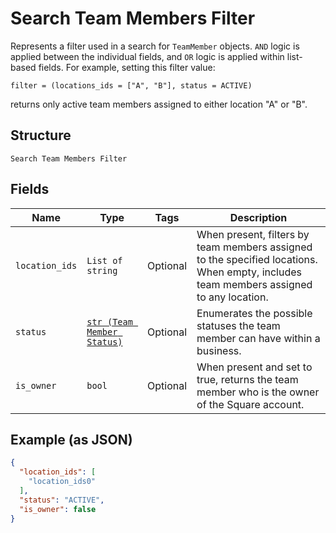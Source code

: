 
# Search Team Members Filter

Represents a filter used in a search for `TeamMember` objects. `AND` logic is applied
between the individual fields, and `OR` logic is applied within list-based fields.
For example, setting this filter value:

```
filter = (locations_ids = ["A", "B"], status = ACTIVE)
```

returns only active team members assigned to either location "A" or "B".

## Structure

`Search Team Members Filter`

## Fields

| Name | Type | Tags | Description |
|  --- | --- | --- | --- |
| `location_ids` | `List of string` | Optional | When present, filters by team members assigned to the specified locations.<br>When empty, includes team members assigned to any location. |
| `status` | [`str (Team Member Status)`](../../doc/models/team-member-status.md) | Optional | Enumerates the possible statuses the team member can have within a business. |
| `is_owner` | `bool` | Optional | When present and set to true, returns the team member who is the owner of the Square account. |

## Example (as JSON)

```json
{
  "location_ids": [
    "location_ids0"
  ],
  "status": "ACTIVE",
  "is_owner": false
}
```

